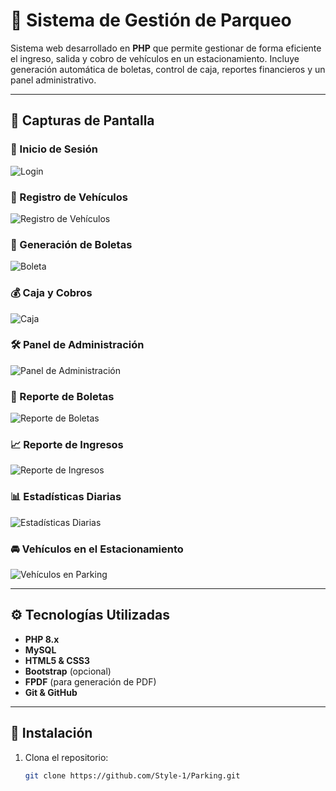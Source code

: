 # 🚗 Sistema de Gestión de Parqueo

Sistema web desarrollado en **PHP** que permite gestionar de forma eficiente el ingreso, salida y cobro de vehículos en un estacionamiento. Incluye generación automática de boletas, control de caja, reportes financieros y un panel administrativo.

---

## 📸 Capturas de Pantalla

### 🔐 Inicio de Sesión
![Login](img/login.png)

### 📝 Registro de Vehículos
![Registro de Vehículos](img/registro.png)

### 🧾 Generación de Boletas
![Boleta](img/boleta.png)

### 💰 Caja y Cobros
![Caja](img/caja.png)

### 🛠️ Panel de Administración
![Panel de Administración](img/panel-administracion.png)

### 📄 Reporte de Boletas
![Reporte de Boletas](img/reporte%20-%20boletas.png)

### 📈 Reporte de Ingresos
![Reporte de Ingresos](img/reporte%20-%20ingresos.png)

### 📊 Estadísticas Diarias
![Estadísticas Diarias](img/estadisticas%20por%20dia.png)

### 🚘 Vehículos en el Estacionamiento
![Vehículos en Parking](img/reporte-de-vehiculos-%20en-parking.png)

---

## ⚙️ Tecnologías Utilizadas

- **PHP 8.x**
- **MySQL**
- **HTML5 & CSS3**
- **Bootstrap** (opcional)
- **FPDF** (para generación de PDF)
- **Git & GitHub**

---

## 🚀 Instalación

1. Clona el repositorio:

   ```bash
   git clone https://github.com/Style-1/Parking.git
